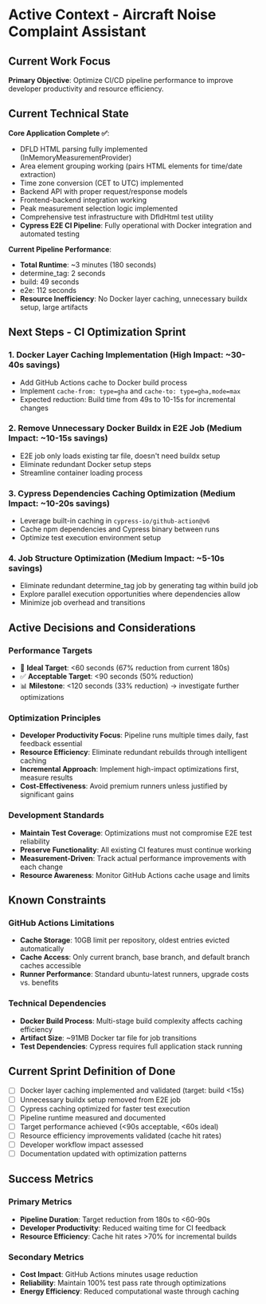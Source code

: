 # Active Context - Aircraft Noise Complaint Assistant

## Current Work Focus

**Primary Objective**: Optimize CI/CD pipeline performance to improve developer productivity and resource efficiency.

## Current Technical State

**Core Application Complete ✅**:
- DFLD HTML parsing fully implemented (InMemoryMeasurementProvider)
- Area element grouping working (pairs HTML elements for time/date extraction)
- Time zone conversion (CET to UTC) implemented
- Backend API with proper request/response models
- Frontend-backend integration working
- Peak measurement selection logic implemented
- Comprehensive test infrastructure with DfldHtml test utility
- **Cypress E2E CI Pipeline**: Fully operational with Docker integration and automated testing

**Current Pipeline Performance**:
- **Total Runtime**: ~3 minutes (180 seconds)
- determine_tag: 2 seconds
- build: 49 seconds  
- e2e: 112 seconds
- **Resource Inefficiency**: No Docker layer caching, unnecessary buildx setup, large artifacts

## Next Steps - CI Optimization Sprint

### 1. Docker Layer Caching Implementation (High Impact: ~30-40s savings)
- Add GitHub Actions cache to Docker build process
- Implement `cache-from: type=gha` and `cache-to: type=gha,mode=max`
- Expected reduction: Build time from 49s to 10-15s for incremental changes

### 2. Remove Unnecessary Docker Buildx in E2E Job (Medium Impact: ~10-15s savings)
- E2E job only loads existing tar file, doesn't need buildx setup
- Eliminate redundant Docker setup steps
- Streamline container loading process

### 3. Cypress Dependencies Caching Optimization (Medium Impact: ~10-20s savings)
- Leverage built-in caching in `cypress-io/github-action@v6`
- Cache npm dependencies and Cypress binary between runs
- Optimize test execution environment setup

### 4. Job Structure Optimization (Medium Impact: ~5-10s savings)
- Eliminate redundant determine_tag job by generating tag within build job
- Explore parallel execution opportunities where dependencies allow
- Minimize job overhead and transitions

## Active Decisions and Considerations

### Performance Targets
- 🎯 **Ideal Target**: <60 seconds (67% reduction from current 180s)
- ✅ **Acceptable Target**: <90 seconds (50% reduction)
- 📊 **Milestone**: <120 seconds (33% reduction) → investigate further optimizations

### Optimization Principles
- **Developer Productivity Focus**: Pipeline runs multiple times daily, fast feedback essential
- **Resource Efficiency**: Eliminate redundant rebuilds through intelligent caching
- **Incremental Approach**: Implement high-impact optimizations first, measure results
- **Cost-Effectiveness**: Avoid premium runners unless justified by significant gains

### Development Standards
- **Maintain Test Coverage**: Optimizations must not compromise E2E test reliability
- **Preserve Functionality**: All existing CI features must continue working
- **Measurement-Driven**: Track actual performance improvements with each change
- **Resource Awareness**: Monitor GitHub Actions cache usage and limits

## Known Constraints

### GitHub Actions Limitations
- **Cache Storage**: 10GB limit per repository, oldest entries evicted automatically
- **Cache Access**: Only current branch, base branch, and default branch caches accessible
- **Runner Performance**: Standard ubuntu-latest runners, upgrade costs vs. benefits

### Technical Dependencies
- **Docker Build Process**: Multi-stage build complexity affects caching efficiency
- **Artifact Size**: ~91MB Docker tar file for job transitions
- **Test Dependencies**: Cypress requires full application stack running

## Current Sprint Definition of Done

- [ ] Docker layer caching implemented and validated (target: build <15s)
- [ ] Unnecessary buildx setup removed from E2E job
- [ ] Cypress caching optimized for faster test execution
- [ ] Pipeline runtime measured and documented
- [ ] Target performance achieved (<90s acceptable, <60s ideal)
- [ ] Resource efficiency improvements validated (cache hit rates)
- [ ] Developer workflow impact assessed
- [ ] Documentation updated with optimization patterns

## Success Metrics

### Primary Metrics
- **Pipeline Duration**: Target reduction from 180s to <60-90s
- **Developer Productivity**: Reduced waiting time for CI feedback
- **Resource Efficiency**: Cache hit rates >70% for incremental builds

### Secondary Metrics  
- **Cost Impact**: GitHub Actions minutes usage reduction
- **Reliability**: Maintain 100% test pass rate through optimizations
- **Energy Efficiency**: Reduced computational waste through caching